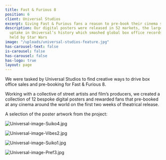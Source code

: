 ```yaml
---
title: Fast & Furious 8
position: 6
client: Universal Studios
excerpt: Giving Fast & Furious fans a reason to pre-book their cinema seat
description: Our digital posters were released in 52 markets, the largest film promotion
  uptake in Universal’s history which smashed global box office records, previously
  held by Star Wars
image: "/uploads/universal-studios-feature.jpg"
has-carousel-text: false
is-carousel: false
has-carousel: false
has-logo: true
layout: page
---
```


We were tasked by Universal Studios to find creative ways to drive box office sales and pre-booking for Fast & Furious 8.

Working with a collective of street artists and film’s producers, we created a collection of 12 bespoke digital posters and rewarded fans that pre-booked at any cinema around the world on the first two weeks of theatrical release.

A selection of the poster artwork from the project:

![Universal-image-Suiko4.jpg](/uploads/Universal-image-Suiko4.jpg)

![Universal-image-Vibes2.jpg](/uploads/Universal-image-Vibes2.jpg)

![Universal-image-Suiko1.jpg](/uploads/Universal-image-Suiko1.jpg)

![Universal-image-Pref3.jpg](/uploads/Universal-image-Pref3.jpg)